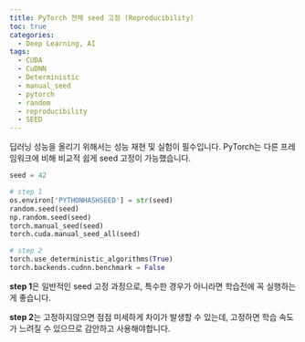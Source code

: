 ```yaml
---
title: PyTorch 전체 seed 고정 (Reproducibility)
toc: true
categories:
  - Deep Learning, AI
tags:
  - CUDA
  - CuDNN
  - Deterministic
  - manual_seed
  - pytorch
  - random
  - reproducibility
  - SEED
---
```


딥러닝 성능을 올리기 위해서는 성능 재현 및 실험이 필수입니다. PyTorch는 다른 프레임워크에 비해 비교적 쉽게 seed 고정이 가능했습니다.

```python
seed = 42

# step 1
os.environ['PYTHONHASHSEED'] = str(seed)
random.seed(seed)
np.random.seed(seed)
torch.manual_seed(seed)
torch.cuda.manual_seed_all(seed)

# step 2
torch.use_deterministic_algorithms(True)
torch.backends.cudnn.benchmark = False
```

**step 1**은 일반적인 seed 고정 과정으로, 특수한 경우가 아니라면 학습전에 꼭 실행하는게 좋습니다. 

**step 2**는 고정하지않으면 점점 미세하게 차이가 발생할 수 있는데, 고정하면 학습 속도가 느려질 수 있으므로 감안하고 사용해야합니다.
